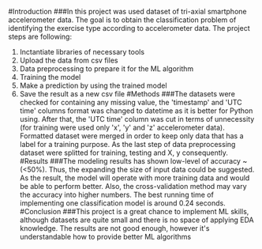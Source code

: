 #Introduction
###In this project was used dataset of tri-axial smartphone accelerometer data. The goal is to obtain the classification problem of identifying the exercise type according to accelerometer data. The project steps are following:
1. Inctantiate libraries of necessary tools
2. Upload the data from csv files
3. Data preprocessing to prepare it for the ML algorithm
4. Training the model
5. Make a prediction by using the trained model
6. Save the result as a new csv file
#Methods
###The datasets were checked for containing any missing value, the 'timestamp' and 'UTC time' columns format was changed to datetime as it is better for Python using. After that, the 'UTC time' column was cut in terms of unnecessity (for training were used only 'x', 'y' and 'z' accelerometer data). Formatted dataset were merged in order to keep only data that has a label for a training purpose. As the last step of data preprocessing dataset were splitted for training, testing and X, y consequently.
#Results
###The modeling results has shown low-level of accuracy ~ (<50%). Thus, the expanding the size of input data could be suggested. As the result, the model will operate with more training data and would be able to perform better. Also, the cross-validation method may vary the accuracy into higher numbers. The best running time of implementing one classification model is around 0.24 seconds.
#Conclusion
###This project is a great chance to implement ML skills, although datasets are quite small and there is no space of applying EDA knowledge. The results are not good enough, however it's understandable how to provide better ML algorithms
